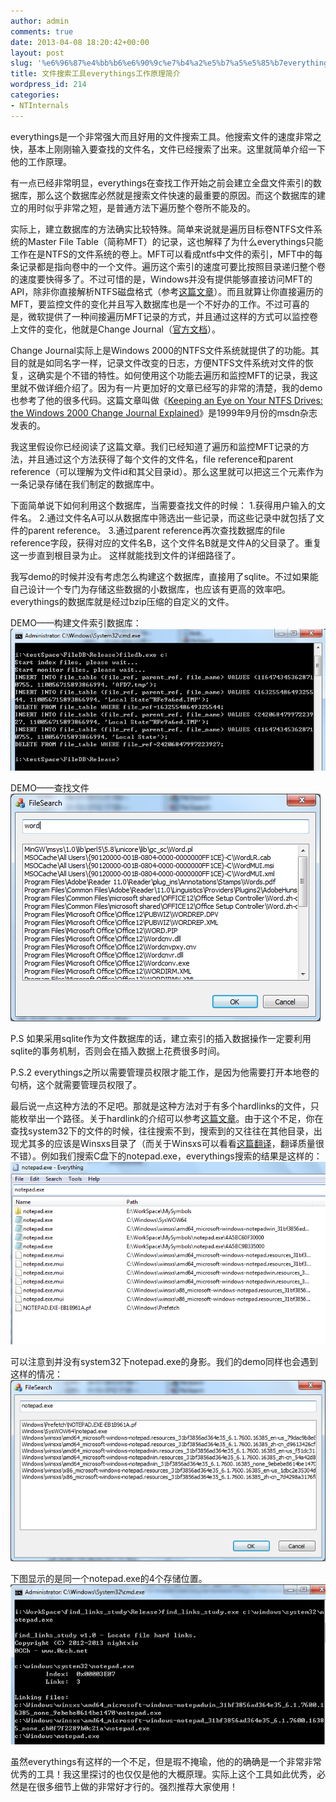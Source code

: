 ```yaml
---
author: admin
comments: true
date: 2013-04-08 18:20:42+00:00
layout: post
slug: '%e6%96%87%e4%bb%b6%e6%90%9c%e7%b4%a2%e5%b7%a5%e5%85%b7everythings%e5%b7%a5%e4%bd%9c%e5%8e%9f%e7%90%86%e7%ae%80%e4%bb%8b'
title: 文件搜索工具everythings工作原理简介
wordpress_id: 214
categories:
- NTInternals
---
```


everythings是一个非常强大而且好用的文件搜索工具。他搜索文件的速度非常之快，基本上刚刚输入要查找的文件名，文件已经搜索了出来。这里就简单介绍一下他的工作原理。

有一点已经非常明显，everythings在查找工作开始之前会建立全盘文件索引的数据库，那么这个数据库必然就是搜索文件快速的最重要的原因。而这个数据库的建立的用时似乎非常之短，是普通方法下遍历整个卷所不能及的。

实际上，建立数据库的方法确实比较特殊。简单来说就是遍历目标卷NTFS文件系统的Master File Table（简称MFT）的记录，这也解释了为什么everythings只能工作在是NTFS的文件系统的卷上。MFT可以看成ntfs中文件的索引，MFT中的每条记录都是指向卷中的一个文件。遍历这个索引的速度可要比按照目录递归整个卷的速度要快得多了。不过可惜的是，Windows并没有提供能够直接访问MFT的API，除非你直接解析NTFS磁盘格式（参考[这篇文章](http://0cch.net/wordpress/?p=117)）。而且就算让你直接遍历的MFT，要监控文件的变化并且写入数据库也是一个不好办的工作。不过可喜的是，微软提供了一种间接遍历MFT记录的方式，并且通过这样的方式可以监控卷上文件的变化，他就是Change Journal（[官方文档](http://msdn.microsoft.com/en-us/library/windows/desktop/aa363798(v=vs.85).aspx)）。

Change Journal实际上是Windows 2000的NTFS文件系统就提供了的功能。其目的就是如同名字一样，记录文件改变的日志，方便NTFS文件系统对文件的恢复，这确实是个不错的特性。如何使用这个功能去遍历和监控MFT的记录，我这里就不做详细介绍了。因为有一片更加好的文章已经写的非常的清楚，我的demo也参考了他的很多代码。这篇文章叫做《[Keeping an Eye on Your NTFS Drives: the Windows 2000 Change Journal Explained](http://www.microsoft.com/msj/0999/journal/journal.aspx)》是1999年9月份的msdn杂志发表的。

我这里假设你已经阅读了这篇文章。我们已经知道了遍历和监控MFT记录的方法，并且通过这个方法获得了每个文件的文件名，file reference和parent reference（可以理解为文件id和其父目录id）。那么这里就可以把这三个元素作为一条记录存储在我们制定的数据库中。

下面简单说下如何利用这个数据库，当需要查找文件的时候：
1.获得用户输入的文件名。
2.通过文件名A可以从数据库中筛选出一些记录，而这些记录中就包括了文件的parent reference。
3.通过parent reference再次查找数据库的file reference字段，获得对应的文件名B，这个文件名B就是文件A的父目录了。重复这一步直到根目录为止。
这样就能找到文件的详细路径了。

我写demo的时候并没有考虑怎么构建这个数据库，直接用了sqlite。不过如果能自己设计一个专门为存储这些数据的小数据库，也应该有更高的效率吧。everythings的数据库就是经过bzip压缩的自定义的文件。

DEMO——构建文件索引数据库：
[![20130409003609](/uploads/2013/04/20130409003609.png)](/uploads/2013/04/20130409003609.png)

DEMO——查找文件
[![20130409003752](/uploads/2013/04/20130409003752.png)](/uploads/2013/04/20130409003752.png)

P.S 如果采用sqlite作为文件数据库的话，建立索引的插入数据操作一定要利用sqlite的事务机制，否则会在插入数据上花费很多时间。

P.S.2 everythings之所以需要管理员权限才能工作，是因为他需要打开本地卷的句柄，这个就需要管理员权限了。

最后说一点这种方法的不足吧。那就是这种方法对于有多个hardlinks的文件，只能枚举出一个路径。关于hardlink的介绍可以参考[这篇文章](http://0cch.net/wordpress/?p=179)。由于这个不足，你在查找system32下的文件的时候，往往搜索不到，搜索到的又往往在其他目录，出现尤其多的应该是Winsxs目录了（而关于Winsxs可以看看[这篇翻译](http://sysdbg.com/index.php/2013/04/08/everything-you-never-wanted-to-know-about-winsxs/)，翻译质量很不错）。例如我们搜索C盘下的notepad.exe，everythings搜索的结果是这样的：
[![20130409021029](/uploads/2013/04/20130409021029.png)](/uploads/2013/04/20130409021029.png)

可以注意到并没有system32下notepad.exe的身影。我们的demo同样也会遇到这样的情况：
[![20130409021252](/uploads/2013/04/20130409021252.png)](/uploads/2013/04/20130409021252.png)

下图显示的是同一个notepad.exe的4个存储位置。
[![20130409021829](/uploads/2013/04/20130409021829.png)](/uploads/2013/04/20130409021829.png)

虽然everythings有这样的一个不足，但是瑕不掩瑜，他的的确确是一个非常非常优秀的工具！我这里探讨的也仅仅是他的大概原理。实际上这个工具如此优秀，必然是在很多细节上做的非常好才行的。强烈推荐大家使用！


